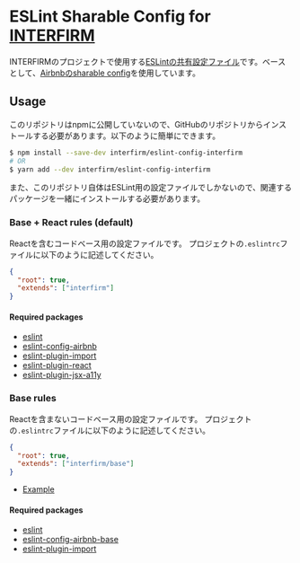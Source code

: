 # ESLint Sharable Config for [INTERFIRM](https://github.com/interfirm)

INTERFIRMのプロジェクトで使用する[ESLintの共有設定ファイル][eslint-sharable-config]です。ベースとして、[Airbnbのsharable config][airbnb-packages]を使用しています。

[eslint-sharable-config]: http://eslint.org/docs/developer-guide/shareable-configs
[airbnb-packages]: https://github.com/airbnb/javascript/tree/master/packages

## Usage


このリポジトリはnpmに公開していないので、GitHubのリポジトリからインストールする必要があります。以下のように簡単にできます。

```sh
$ npm install --save-dev interfirm/eslint-config-interfirm
# OR
$ yarn add --dev interfirm/eslint-config-interfirm
```

また、このリポジトリ自体はESLint用の設定ファイルでしかないので、関連するパッケージを一緒にインストールする必要があります。


### Base + React rules (default)

Reactを含むコードベース用の設定ファイルです。
プロジェクトの`.eslintrc`ファイルに以下のように記述してください。

```json
{
  "root": true,
  "extends": ["interfirm"]
}
```

#### Required packages

- [eslint](https://github.com/eslint/eslint)
- [eslint-config-airbnb](https://github.com/airbnb/javascript/tree/master/packages/eslint-config-airbnb)
- [eslint-plugin-import](https://github.com/benmosher/eslint-plugin-import)
- [eslint-plugin-react](https://github.com/yannickcr/eslint-plugin-react)
- [eslint-plugin-jsx-a11y](https://github.com/evcohen/eslint-plugin-jsx-a11y)

### Base rules

Reactを含まないコードベース用の設定ファイルです。
プロジェクトの`.eslintrc`ファイルに以下のように記述してください。

```json
{
  "root": true,
  "extends": ["interfirm/base"]
}
```

- [Example](https://github.com/interfirm/eslint-config-interfirm/tree/master/examples/base)

#### Required packages

- [eslint](https://github.com/eslint/eslint)
- [eslint-config-airbnb-base](https://github.com/airbnb/javascript/tree/master/packages/eslint-config-airbnb-base)
- [eslint-plugin-import](https://github.com/benmosher/eslint-plugin-import)
